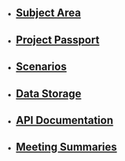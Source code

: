 * ## [Subject Area](https://schstp.github.io/swaprojectdocs/subject_area/info)

* ## [Project Passport](https://schstp.github.io/swaprojectdocs/passport/projectpassport)

* ## [Scenarios](https://schstp.github.io/swaprojectdocs/scenarios/table_of_contents)

* ## [Data Storage](https://schstp.github.io/swaprojectdocs/datastorage/table_of_contents)

* ## [API Documentation](https://schstp.github.io/swaprojectdocs/api/table_of_contents)

* ## [Meeting Summaries](https://schstp.github.io/swaprojectdocs/meeting_summaries/table_of_contents)


